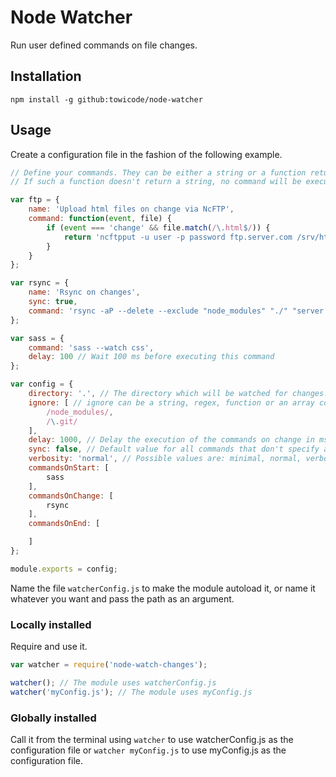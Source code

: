 # Node Watcher

Run user defined commands on file changes.

## Installation
`npm install -g github:towicode/node-watcher`

## Usage
Create a configuration file in the fashion of the following example.

```javascript
// Define your commands. They can be either a string or a function returning a string.
// If such a function doesn't return a string, no command will be executed.

var ftp = {
	name: 'Upload html files on change via NcFTP',
	command: function(event, file) {
		if (event === 'change' && file.match(/\.html$/)) {
			return 'ncftpput -u user -p password ftp.server.com /srv/http/project "' + file + '"';
		}
	}
};

var rsync = {
	name: 'Rsync on changes',
	sync: true,
	command: 'rsync -aP --delete --exclude "node_modules" "./" "server:/path/to/destination"'
};

var sass = {
	command: 'sass --watch css',
	delay: 100 // Wait 100 ms before executing this command
};

var config = {
	directory: '.', // The directory which will be watched for changes. If falsy, the parent directory of this module will be watched.
	ignore: [ // ignore can be a string, regex, function or an array containing any of them. Has to be anymatch compatible, see https://github.com/es128/anymatch
		/node_modules/,
		/\.git/
	],
	delay: 1000, // Delay the execution of the commands on change in ms
	sync: false, // Default value for all commands that don't specify a sync property themselves. An exception are the commands on end, which will always run synchronously to ensure a proper clean up.
	verbosity: 'normal', // Possible values are: minimal, normal, verbose
	commandsOnStart: [
		sass
	],
	commandsOnChange: [
		rsync
	],
	commandsOnEnd: [

	]
};

module.exports = config;
```

Name the file `watcherConfig.js` to make the module autoload it, or name it whatever you want and pass the path as an argument.

### Locally installed
Require and use it.
```javascript
var watcher = require('node-watch-changes');

watcher(); // The module uses watcherConfig.js
watcher('myConfig.js'); // The module uses myConfig.js
```

### Globally installed
Call it from the terminal using `watcher` to use watcherConfig.js as the configuration file or `watcher myConfig.js` to use myConfig.js as the configuration file.
